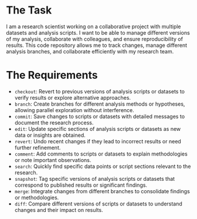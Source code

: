 # The Task

I am a research scientist working on a collaborative project with multiple datasets and analysis scripts. I want to be able to manage different versions of my analysis, collaborate with colleagues, and ensure reproducibility of results. This code repository allows me to track changes, manage different analysis branches, and collaborate efficiently with my research team.

# The Requirements

* `checkout`: Revert to previous versions of analysis scripts or datasets to verify results or explore alternative approaches.
* `branch`: Create branches for different analysis methods or hypotheses, allowing parallel exploration without interference.
* `commit`: Save changes to scripts or datasets with detailed messages to document the research process.
* `edit`: Update specific sections of analysis scripts or datasets as new data or insights are obtained.
* `revert`: Undo recent changes if they lead to incorrect results or need further refinement.
* `comment`: Add comments to scripts or datasets to explain methodologies or note important observations.
* `search`: Quickly find specific data points or script sections relevant to the research.
* `snapshot`: Tag specific versions of analysis scripts or datasets that correspond to published results or significant findings.
* `merge`: Integrate changes from different branches to consolidate findings or methodologies.
* `diff`: Compare different versions of scripts or datasets to understand changes and their impact on results.


